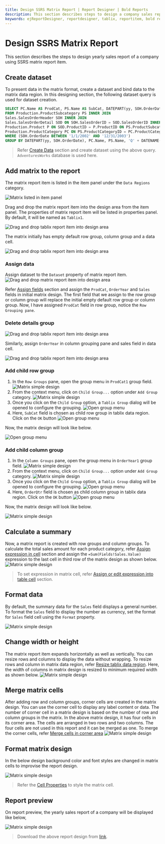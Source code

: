 ```yaml
---
title: Design SSRS Matrix Report | Report Designer | Bold Reports
description: This section describes steps to design a company sales report using matrix report item in Bold Report Designer
keywords: ejReportDesigner, reportdesigner, tablix, reportitem, bold reports, documentation, help, ej, user guide, demo, samples, bold reports, bold reporting
---
```


# Design SSRS Matrix Report

This section describes the steps to design yearly sales report of a company using SSRS matrix report item.

## Create dataset

To present data in the matrix format, create a dataset and bind data to the matrix data region. In this designing section, the following dataset query is used for dataset creation.

```sql
SELECT PC.Name AS ProdCat, PS.Name AS SubCat, DATEPART(yy, SOH.OrderDate) AS OrderYear, 'Q' + DATENAME(qq, SOH.OrderDate) AS OrderQtr,SUM(SOD.UnitPrice * SOD.OrderQty) AS Sales
FROM Production.ProductSubcategory PS INNER JOIN
Sales.SalesOrderHeader SOH INNER JOIN
Sales.SalesOrderDetail SOD ON SOH.SalesOrderID = SOD.SalesOrderID INNER JOIN
Production.Product P ON SOD.ProductID = P.ProductID ON PS.ProductSubcategoryID = P.ProductSubcategoryID INNER JOIN
Production.ProductCategory PC ON PS.ProductCategoryID = PC.ProductCategoryID
WHERE (SOH.OrderDate BETWEEN '1/1/2002' AND '12/31/2003')
GROUP BY DATEPART(yy, SOH.OrderDate), PC.Name, PS.Name, 'Q' + DATENAME(qq, SOH.OrderDate), PS.ProductSubcategoryID
```

> Refer [Create Data](./../../../manage-data/dataset/create-an-embedded-dataset/#create-an-embedded-dataset) section and create dataset using the above query. `AdventuresWorks` database is used here.

## Add matrix to the report

The matrix report item is listed in the item panel under the `Data Regions` category.

![Matrix listed in item panel](/static/assets/on-premise/images/report-designer/report-items/matrix/item-panel-view.png '#width=280px')

Drag and drop the matrix report item into the design area from the item panel. The properties of matrix report item will be listed in properties panel. By default, it will be named as `Tablix1`.

![Drag and drop tablix report item into design area](/static/assets/on-premise/images/report-designer/report-items/matrix/drag-and-drop-matrix.png '#width=255px')

The matrix initially has empty default row group, column group and a data cell.

![Drag and drop tablix report item into design area](/static/assets/on-premise/images/report-designer/report-items/matrix/initial-matrix-structure.png '#width=410px')

### Assign data

Assign dataset to the `Dataset` property of matrix report item.
![Drag and drop matrix report item into design area](/static/assets/on-premise/images/report-designer/report-items/matrix/assign-data.png '#width=385px')

Refer [Assign fields](./../../../report-items/tablix/assign-data-to-tablix-data-region/) section and assign the `ProdCat`, `OrderYear` and `Sales` fields in  initial matrix design.
The first field that we assign to the row group or column group will replace the initial empty default row group or column group. Now, I have assigned `ProdCat` field in row group, notice the `Row Grouping pane`.

### Delete details group

![Drag and drop tablix report item into design area](/static/assets/on-premise/images/report-designer/report-items/matrix/default-group-replace.png '#width=395px')

Similarly, assign `OrderYear` in column grouping pane and sales field in data cell.

![Drag and drop tablix report item into design area](/static/assets/on-premise/images/report-designer/report-items/matrix/assign-initial-fields.png '#width=395px')

### Add child row group

1. In the `Row Groups` pane, open the group menu in `ProdCat1` group field.
   ![Matrix simple design](/static/assets/on-premise/images/report-designer/report-items/matrix/open-group-menu-to-add-child-group.png '#width=395px')
2. From the context menu, click on `Child Group...` option under `Add Group` category.
   ![Matrix simple design](/static/assets/on-premise/images/report-designer/report-items/matrix/child-row-group.png '#width=395px')
3. Once you click on the `Child Group` option, a `Tablix Group` dialog will be opened to configure the grouping.
   ![Open group menu](/static/assets/on-premise/images/report-designer/report-items/matrix/tablix-group-dialog.png '#width=395px')
4. Here, `SubCat` field is chosen as child row group in tablix data region. Click on the `OK` button
   ![Open group menu](/static/assets/on-premise/images/report-designer/report-items/matrix/select-child-row-group.png '#width=395px')

Now, the matrix design will look like below.

![Open group menu](/static/assets/on-premise/images/report-designer/report-items/matrix/child-row-group-output.png '#width=410px')

### Add child column group

1. In the `Column Groups` pane, open the group menu in `OrderYear1` group field.
   ![Matrix simple design](/static/assets/on-premise/images/report-designer/report-items/matrix/open-group-menu-to-add-column-child-group.png '#width=395px')
2. From the context menu, click on `Child Group...` option under `Add Group` category.
   ![Matrix simple design](/static/assets/on-premise/images/report-designer/report-items/matrix/choose-child-group-option.png '#width=395px')
3. Once you click on the `Child Group` option, a `Tablix Group` dialog will be opened to configure the grouping.
   ![Open group menu](/static/assets/on-premise/images/report-designer/report-items/matrix/tablix-group-dialog.png '#width=395px')
4. Here, `OrderQtr` field is chosen as child column group in tablix data region. Click on the `OK` button
   ![Open group menu](/static/assets/on-premise/images/report-designer/report-items/matrix/choose-child-group-field.png '#width=395px')

Now, the matrix design will look like below.

![Matrix simple design](/static/assets/on-premise/images/report-designer/report-items/matrix/add-child-column-group-output.png '#width=410px')

## Calculate a summary

Now, a matrix report is created with row groups and column groups. To calculate the total sales amount for each product category, refer [Assign expression in cell](./../../../report-items/tablix/assign-data-to-tablix-data-region/#assign-or-edit-expression-into-table-cell) section and assign the `=Sum(Fields!Sales.Value)` expression to the last cell in third row of the matrix design as shown below.
![Matrix simple design](/static/assets/on-premise/images/report-designer/report-items/matrix/calculate-fields.png '#width=410px')

> To set expression in matrix cell, refer [Assign or edit expression into table cell](./../../../report-items/tablix/assign-data-to-tablix-data-region/#assign-or-edit-expression-into-table-cell) section.

## Format data

By default, the summary data for the `Sales` field displays a general number. To format the `Sales` field to display the number as currency, set the format for `Sales` field cell using the `Format` property.

![Matrix simple design](/static/assets/on-premise/images/report-designer/report-items/matrix/format-data.png '#width=455px')

## Change width or height

The matrix report item expands horizontally as well as vertically. You can resize rows and columns to display the data without wrapping. To resize rows and column in matrix data region, refer [Resize tablix data region](./../../../report-items/tablix/resize-tablix-data-region/). Here, the width of columns in matrix design is resized to minimum required width as shown below.
![Matrix simple design](/static/assets/on-premise/images/report-designer/report-items/matrix/resize-output.png '#width=385px')

## Merge matrix cells

After adding row and column groups, corner cells are created in the matrix design. You can use the corner cell to display any label content or data. The number of corner cell in a matrix design is based on the number of row and column groups in the matrix. In the above matrix design, it has four cells in its corner area. The cells are arranged in two rows and two columns. The four cells are not used in this report and it can be merged as one. To merge the corner cells, refer [Merge cells in corner area](./../../../report-items/tablix/merge-cells-in-tablix-data-region/#corner-area)
![Matrix simple design](/static/assets/on-premise/images/report-designer/report-items/matrix/merge-corner-cell.png '#width=385px')

## Format matrix design

In the below design background color and font styles are changed in matrix cells to improvise the report design.

![Matrix simple design](/static/assets/on-premise/images/report-designer/report-items/matrix/format-matrix-report.png '#width=385px')

> Refer the [Cell Properties](./../../../report-items/tablix/cell-properties/#cell-properties) to style the matrix cell.

## Report preview

On report preview, the yearly sales report of a company will be displayed like below,

![Matrix simple design](/static/assets/on-premise/images/report-designer/report-items/matrix/matrix-design-preview.png '#width=495px')

> Download the above report design from [link](https://github.com/boldreports/resources/tree/master/docs/report-designer/matrix/design-ssrs-matrix-report.rdl).